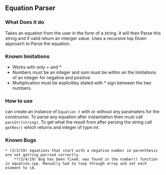 
## Equation Parser

### What Does it do

Takes an equation from the user in the form of a string. It will then Parse this string and if valid return an interger value. Uses a recursive top Down approach to Parse the equation.

### Known limitations

* Works with only + and *
* Numbers must be an integer and sum must be within an the limitations of an integer for negative and positive.
* Multiplication must be explicitley stated with * sign between the two numbers.

### How to use

can create an instance of ```Equation t``` with or without any paramaters for the constructor. To parse any equation after instantiation then must call ```parsStr(string)```. To get what the result from after parsing the string call ```getRes()``` which returns and integer of type int.

### Known Bugs
    * (3/3/19) equations that start with a negative number in parenthesis are not getting parrsed correctly.
        **(3/4/19) Bug has been fixed. was found in the number() function in equation.cpp. Manually had to loop through array and set each element to \0.